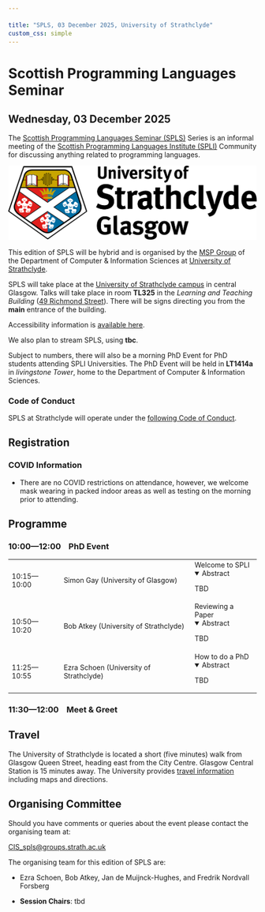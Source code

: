 ```yaml
---

title: "SPLS, 03 December 2025, University of Strathclyde"
custom_css: simple
---
```


# Scottish Programming Languages Seminar

## Wednesday, 03 December 2025

The
[Scottish Programming Languages Seminar (SPLS)](https://scottish-pl-institute.github.io/spls)
Series is an informal meeting of the
[Scottish Programming Languages Institute (SPLI)](https://scottish-pl-institute.github.io/)
Community for discussing anything related to programming languages.

<div class="header">
<a href="https://www.strath.ac.uk">
<img class="logo" src="../../../assets/images/strathclyde.jpg" alt="University of Strathclyde">
</a>
</div>


This edition of SPLS will be hybrid and is organised by the
[MSP Group](https://msp.cis.strath.ac.uk)
of the Department of Computer & Information Sciences at
[University of Strathclyde](https://www.strath.ac.uk).

SPLS will take place at the
[University of Strathclyde campus](https://www.strath.ac.uk/maps/)
in central Glasgow.
Talks will take place in room **TL325** in the *Learning and Teaching Building*
([49 Richmond Street](https://maps.app.goo.gl/bReUXWTAfPWAdSSf6)).
There will be signs directing you from the **main** entrance of the building.

Accessibility information is [available here](https://www.accessable.co.uk/university-of-strathclyde-glasgow/).

We also plan to stream SPLS, using **tbc**.

Subject to numbers,
there will also be a morning PhD Event for PhD students attending SPLI Universities.
The PhD Event will be held in **LT1414a** in *livingstone Tower*,
home to the Department of Computer & Information Sciences.

### Code of Conduct

SPLS at Strathclyde will operate under the [following Code of Conduct](CODE-OF-CONDUCT).


## Registration



### COVID Information

+ There are no COVID restrictions on attendance, however, we welcome mask wearing in packed indoor areas as well as testing on the morning prior to attending.

## Programme
### 10:00&mdash;12:00 &nbsp;&nbsp; PhD Event
<table>
<tr>
<td>
10:15&mdash;10:00
</td>
<td class="author"> Simon Gay (University of Glasgow) </td>
<td class="title">
<span>
Welcome to SPLI
</span>
<details open="">
<summary>Abstract</summary>
<p>
TBD

</p>
</details>
</td>
</tr>
<tr>
<td>
10:50&mdash;10:20
</td>
<td class="author"> Bob Atkey (University of Strathclyde) </td>
<td class="title">
<span>
Reviewing a Paper
</span>
<details open="">
<summary>Abstract</summary>
<p>
TBD

</p>
</details>
</td>
</tr>
<tr>
<td>
11:25&mdash;10:55
</td>
<td class="author"> Ezra Schoen (University of Strathclyde) </td>
<td class="title">
<span>
How to do a PhD
</span>
<details open="">
<summary>Abstract</summary>
<p>
TBD

</p>
</details>
</td>
</tr>
</table>

### 11:30&mdash;12:00 &nbsp;&nbsp; Meet & Greet

## Travel

The University of Strathclyde is located a short (five minutes) walk from Glasgow Queen Street, heading east from the City Centre. Glasgow Central Station is 15 minutes away.
The University provides [travel information](https://www.strath.ac.uk/maps/) including maps and directions.


## Organising Committee

Should you have comments or queries about the event please contact the organising team at:

   CIS_spls@groups.strath.ac.uk

The organising team for this edition of SPLS are:

+ Ezra Schoen, Bob Atkey, Jan de Muijnck-Hughes, and Fredrik Nordvall Forsberg

+ **Session Chairs**: tbd
